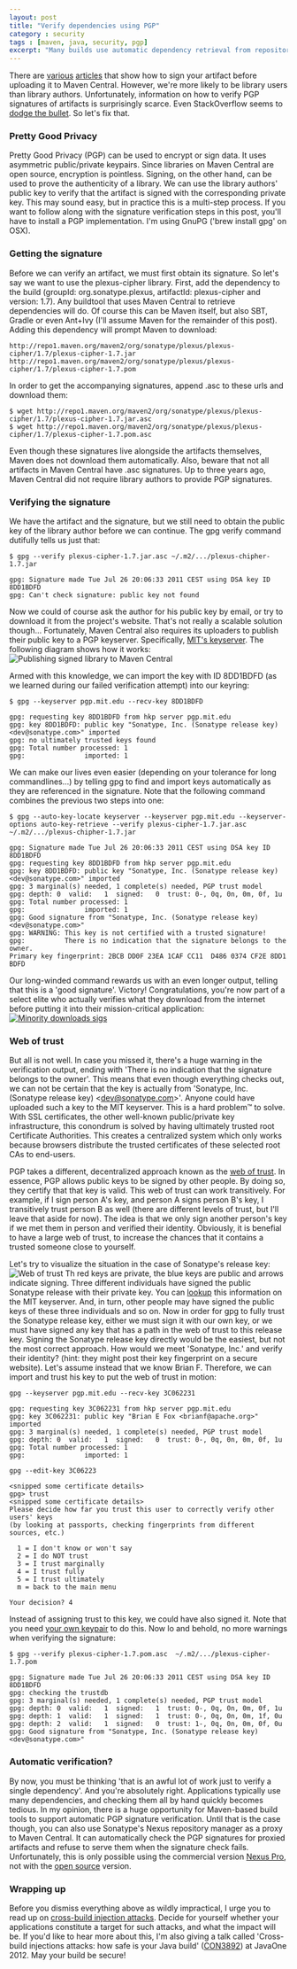 ```yaml
---
layout: post
title: "Verify dependencies using PGP"
category : security
tags : [maven, java, security, pgp]
excerpt: "Many builds use automatic dependency retrieval from repositories like Maven Central. In an earlier post, I've outlined the dangers of so-called [cross-build injection attacks](/blog/security/2012/03/crossbuild-injection-how-safe-is-your-build) when using automatic dependency management. In this post, I'll show how you can counter such attacks by verifying PGP signatures of artifacts downloaded from Maven Central."
---
```


There are [various](http://kohsuke.org/pgp-maven-plugin/) [articles](http://www.sonatype.com/people/2010/01/how-to-generate-pgp-signatures-with-maven/) that show how to sign your artifact before uploading it to Maven Central. However, we're more likely to be library users than library authors. Unfortunately, information on how to verify PGP signatures of artifacts is surprisingly scarce. Even StackOverflow seems to [dodge the bullet](http://stackoverflow.com/questions/3307146/verification-of-dependency-authenticy-in-automated-build-systems). So let's fix that.

### Pretty Good Privacy

Pretty Good Privacy (PGP) can be used to encrypt or sign data. It uses asymmetric public/private keypairs. Since libraries on Maven Central are open source, encryption is pointless. Signing, on the other hand, can be used to prove the authenticity of a library. We can use the library authors' public key to verify that the artifact is signed with the corresponding private key. This may sound easy, but in practice this is a multi-step process. If you want to follow along with the signature verification steps in this post, you'll have to install a PGP implementation. I'm using GnuPG ('brew install gpg' on OSX).

### Getting the signature
Before we can verify an artifact, we must first obtain its signature. So let's say we want to use the plexus-cipher library. First, add the dependency to the build (groupId: org.sonatype.plexus, artifactId: plexus-cipher and version: 1.7). Any buildtool that uses Maven Central to retrieve dependencies will do. Of course this can be Maven itself, but also SBT, Gradle or even Ant+Ivy (I'll assume Maven for the remainder of this post). Adding this dependency will prompt Maven to download:


    http://repo1.maven.org/maven2/org/sonatype/plexus/plexus-cipher/1.7/plexus-cipher-1.7.jar
    http://repo1.maven.org/maven2/org/sonatype/plexus/plexus-cipher/1.7/plexus-cipher-1.7.pom

In order to get the accompanying signatures, append .asc to these urls and download them:


    $ wget http://repo1.maven.org/maven2/org/sonatype/plexus/plexus-cipher/1.7/plexus-cipher-1.7.jar.asc
    $ wget http://repo1.maven.org/maven2/org/sonatype/plexus/plexus-cipher/1.7/plexus-cipher-1.7.pom.asc

Even though these signatures live alongside the artifacts themselves, Maven does not download them automatically. Also, beware that not all artifacts in Maven Central have .asc signatures. Up to three years ago, Maven Central did not require library authors to provide PGP signatures.

### Verifying the signature
We have the artifact and the signature, but we still need to obtain the public key of the library author before we can continue. The gpg verify command dutifully tells us just that:

    $ gpg --verify plexus-cipher-1.7.jar.asc ~/.m2/.../plexus-chipher-1.7.jar

    gpg: Signature made Tue Jul 26 20:06:33 2011 CEST using DSA key ID 8DD1BDFD
    gpg: Can't check signature: public key not found 

Now we could of course ask the author for his public key by email, or try to download it from the project's website. That's not really a scalable solution though... Fortunately, Maven Central also requires its uploaders to publish their public key to a PGP keyserver. Specifically, [MIT's keyserver](http://pgp.mit.edu/). The following diagram shows how it works:
![Publishing signed library to Maven Central](/pics/maven_pgp.png)

Armed with this knowledge, we can import the key with ID 8DD1BDFD (as we learned during our failed verification attempt) into our keyring:

    $ gpg --keyserver pgp.mit.edu --recv-key 8DD1BDFD

    gpg: requesting key 8DD1BDFD from hkp server pgp.mit.edu
    gpg: key 8DD1BDFD: public key "Sonatype, Inc. (Sonatype release key) <dev@sonatype.com>" imported
    gpg: no ultimately trusted keys found
    gpg: Total number processed: 1
    gpg:               imported: 1

We can make our lives even easier (depending on your tolerance for long commandlines...) by telling gpg to find and import keys automatically as they are referenced in the signature. Note that the following command combines the previous two steps into one:

    $ gpg --auto-key-locate keyserver --keyserver pgp.mit.edu --keyserver-options auto-key-retrieve --verify plexus-cipher-1.7.jar.asc ~/.m2/.../plexus-chipher-1.7.jar

    gpg: Signature made Tue Jul 26 20:06:33 2011 CEST using DSA key ID 8DD1BDFD
    gpg: requesting key 8DD1BDFD from hkp server pgp.mit.edu
    gpg: key 8DD1BDFD: public key "Sonatype, Inc. (Sonatype release key) <dev@sonatype.com>" imported
    gpg: 3 marginal(s) needed, 1 complete(s) needed, PGP trust model
    gpg: depth: 0  valid:   1  signed:   0  trust: 0-, 0q, 0n, 0m, 0f, 1u
    gpg: Total number processed: 1
    gpg:               imported: 1
    gpg: Good signature from "Sonatype, Inc. (Sonatype release key) <dev@sonatype.com>"
    gpg: WARNING: This key is not certified with a trusted signature!
    gpg:          There is no indication that the signature belongs to the owner.
    Primary key fingerprint: 2BCB DD0F 23EA 1CAF CC11  D486 0374 CF2E 8DD1 BDFD

Our long-winded command rewards us with an even longer output, telling that this is a 'good signature'. Victory! Congratulations, you're now part of a select elite who actually verifies what they download from the internet before putting it into their mission-critical application:
[![Minority downloads sigs](/pics/tweet_jason.png)](https://twitter.com/jvanzyl/status/212890726386774017)

### Web of trust 
But all is not well. In case you missed it, there's a huge warning in the verification output, ending with 'There is no indication that the signature belongs to the owner'. This means that even though everything checks out, we can not be certain that the key is actually from 'Sonatype, Inc. (Sonatype release key) &lt;dev@sonatype.com&gt;'. Anyone could have uploaded such a key to the MIT keyserver. This is a hard problem&trade; to solve. With SSL certificates, the other well-known public/private key infrastructure, this conondrum is solved by having ultimately trusted root Certificate Authorities. This creates a centralized system which only works because browsers  distribute the trusted certificates of these selected root CAs to end-users.

PGP takes a different, decentralized approach known as the [web of trust](http://en.wikipedia.org/wiki/Web_of_trust). In essence, PGP allows public keys to be signed by other people. By doing so, they certify that that key is valid. This web of trust can work transitively. For example, if I sign person A's key, and person A signs person B's key, I transitively trust person B as well (there are different levels of trust, but I'll leave that aside for now). The idea is that we only sign another person's key if we met them in person and verified their identity. Obviously, it is benefial to have a large web of trust, to increase the chances that it contains a trusted someone close to yourself.

Let's try to visualize the situation in the case of Sonatype's release key:
![Web of trust](/pics/pgp_weboftrust.png)
Th red keys are private, the blue keys are public and arrows indicate signing. Three different individuals have signed the public Sonatype release with their private key. You can [lookup](http://pgp.mit.edu:11371/pks/lookup?op=vindex&search=0x0374CF2E8DD1BDFD) this information on the MIT keyserver. And, in turn, other people may have signed the public keys of these three individuals and so on. Now in order for gpg to fully trust the Sonatype release key, either we must sign it with our own key, or we must have signed any key that has a path in the web of trust to this release key. Signing the Sonatype release key directly would be the easiest, but not the most correct approach. How would we meet 'Sonatype, Inc.' and verify their identity? (hint: they might post their key fingerprint on a secure website). Let's assume instead that we know Brian F. Therefore, we can import and trust his key to put the web of trust in motion:

    gpg --keyserver pgp.mit.edu --recv-key 3C062231

    gpg: requesting key 3C062231 from hkp server pgp.mit.edu
    gpg: key 3C062231: public key "Brian E Fox <brianf@apache.org>" imported
    gpg: 3 marginal(s) needed, 1 complete(s) needed, PGP trust model
    gpg: depth: 0  valid:   1  signed:   0  trust: 0-, 0q, 0n, 0m, 0f, 1u
    gpg: Total number processed: 1
    gpg:               imported: 1 

    gpg --edit-key 3C06223
    
    <snipped some certificate details>
    gpg> trust
    <snipped some certificate details>
    Please decide how far you trust this user to correctly verify other users' keys
    (by looking at passports, checking fingerprints from different sources, etc.)
    
      1 = I don't know or won't say
      2 = I do NOT trust
      3 = I trust marginally
      4 = I trust fully
      5 = I trust ultimately
      m = back to the main menu

    Your decision? 4

Instead of assigning trust to this key, we could have also signed it. Note that you need [your own keypair](http://www.gnupg.org/gph/en/manual.html#AEN26) to do this. Now lo and behold, no more warnings when verifying the signature:

    $ gpg --verify plexus-cipher-1.7.pom.asc  ~/.m2/.../plexus-cipher-1.7.pom
    
    gpg: Signature made Tue Jul 26 20:06:33 2011 CEST using DSA key ID 8DD1BDFD
    gpg: checking the trustdb
    gpg: 3 marginal(s) needed, 1 complete(s) needed, PGP trust model
    gpg: depth: 0  valid:   1  signed:   1  trust: 0-, 0q, 0n, 0m, 0f, 1u
    gpg: depth: 1  valid:   1  signed:   1  trust: 0-, 0q, 0n, 0m, 1f, 0u
    gpg: depth: 2  valid:   1  signed:   0  trust: 1-, 0q, 0n, 0m, 0f, 0u
    gpg: Good signature from "Sonatype, Inc. (Sonatype release key) <dev@sonatype.com>"


### Automatic verification?
By now, you must be thinking 'that is an awful lot of work just to verify a single dependency'. And you're absolutely right. Applications typically use many dependencies, and checking them all by hand quickly becomes tedious. In my opinion, there is a huge opportunity for Maven-based build tools to support automatic PGP signature verification. Until that is the case though, you can also use Sonatype's Nexus repository manager as a proxy to Maven Central. It can automatically check the PGP signatures for proxied artifacts and refuse to serve them when the signature check fails. Unfortunately, this is only possible using the commercial version [Nexus Pro](http://www.sonatype.com/Products/Nexus-Professional), not with the [open source](http://www.sonatype.org/nexus/) version.

### Wrapping up
Before you dismiss everything above as wildly impractical, I urge you to read up on [cross-build injection attacks](/blog/security/2012/03/crossbuild-injection-how-safe-is-your-build). Decide for yourself whether your applications constitute a target for such attacks, and what the impact will be. If you'd like to hear more about this, I'm also giving a talk called 'Cross-build injections attacks: how safe is your Java build' ([CON3892](https://oracleus.activeevents.com/connect/sessionDetail.ww?SESSION_ID=3892)) at JavaOne 2012. May your build be secure!

